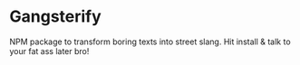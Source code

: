 # Gangsterify
NPM package to transform boring texts into street slang. Hit install & talk to your fat ass later bro! 
